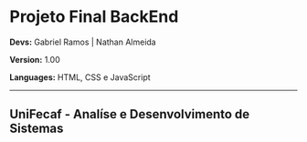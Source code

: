 # Projeto Final BackEnd
**Devs:** Gabriel Ramos | Nathan Almeida

**Version:** 1.00

**Languages:** HTML, CSS e JavaScript

____

## UniFecaf - Analíse e Desenvolvimento de Sistemas